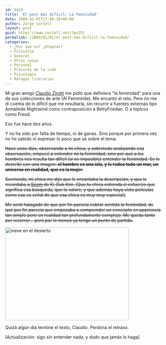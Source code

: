 ```yaml
---
id: 1424
title: 'El post más difícil: La feminidad'
date: 2009-01-01T17:49:19+00:00
author: Jorge Cortell
layout: post
guid: https://www.cortell.net/?p=251
permalink: /2009/01/01/el-post-mas-dificil-la-feminidad/
categories:
  - ¿Por qué no? ¿Utopías?
  - Filosofí­a
  - General
  - Otras cosas
  - Personal
  - Placeres de la vida
  - Psicología
  - Ráfagas literarias
---
```

Mi gran amigo <a title="https://homepage.mac.com/zirotti/" href="https://homepage.mac.com/zirotti/" target="_blank">Claudio Zirotti</a> me pidió que definiera "la feminidad" para una de sus colecciones de arte (Al Femminile). Me encantó el reto. Pero no me dí cuenta de lo difícil que me resultaría, sin recurrir a fuentes externas tipo Annalinde Nightwind como contraposición a BettyFriedan. O a tópicos como Freud.

Eso fue hace dos años.

Y no ha sido por falta de tiempo, ni de ganas. Sino porque por primera vez no he sabido ni expresar lo poco que sé sobre el tema.

<span style="text-decoration: line-through">Hace unos días, observando a mi chica, y sobretodo analizando esa observación, empecé a entender no la feminidad, sino por qué a los hombres nos resulta tan difícil (si no imposible) entender la feminidad. Se lo describí con una imagen: <strong>el hombre es una isla, y le rodea todo un mar, un universo en realidad, que es la mujer</strong>.</span>

<span style="text-decoration: line-through">Sonriendo, mi chica me dijo que le encantaba la descripción, y que le recordaba a <a title="https://www.imdb.com/title/tt0255589/" href="https://www.imdb.com/title/tt0255589/" target="_blank">Seom</a> de Ki-Duk Kim. [Que tu chica entienda el esfuerzo que significa esa búsqueda, que lo valore, y que además haya visto películas como esa es señal de que esa chica es muy muy especial].</span>

<span style="text-decoration: line-through">Me sentí halagado de que por fin parecía cobrar sentido la feminidad, de que por fin parecía que empezaba a comprender un concepto en apariencia tan simple pero en realidad tan profundamente complejo. Me queda tanto por recorrer... pero por lo menos ya tengo un punto de partida.</span>

<img src="https://bp1.blogger.com/_NpINLHeo8rM/RqDnSVQamdI/AAAAAAAADcY/qqSinsFBE78/s400/Snow+in+Desert+(2).jfif" alt="nieve en el desierto" width="400" height="300" />

Quizá algún día termine el texto, Claudio. Perdona el retraso.

[Actualización: sigo sin entender nada, y dudo que jamás lo haga]
